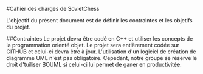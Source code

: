 #Cahier des charges de SovietChess

L'objectif du présent document est de définir les contraintes et les objetifs du projet.

##Contraintes 
Le projet devra être codé en C++ et utiliser les concepts de la programmation orienté objet.
Le projet sera entièrement codée sur GITHUB et celui-ci devra être à jour.
L'utilisation d'un logiciel de création de diagramme UML n'est pas obligatoire. Cepedant, notre groupe se réserve le droit d'tuiliser BOUML si celui-ci lui permet de ganer en productivitée.
